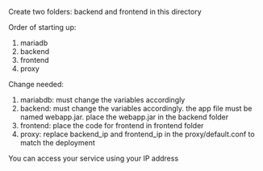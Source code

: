 Create two folders: backend and frontend in this directory

Order of starting up:

1. mariadb
2. backend
3. frontend
4. proxy

Change needed:
1. mariabdb: must change the variables accordingly
2. backend: must change the variables accordingly. the app file must be named webapp.jar. place the webapp.jar in the backend folder 
3. frontend: place the code for frontend in frontend folder
4. proxy: replace backend_ip and frontend_ip in the proxy/default.conf to match the deployment

You can access your service using your IP address